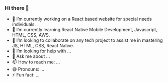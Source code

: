 ### Hi there 👋
- 🔭 I’m currently working on a React based website for special needs individuals.
- 🌱 I’m currently learning React Native Mobile Development, Javascript, HTML, CSS, AWS.
- 👯 I’m looking to collaborate on any tech project to assist me in mastering JS, HTML, CSS, React Native.
- 🤔 I’m looking for help with ...
- 💬 Ask me about ...
- 📫 How to reach me: ...
- 😄 Pronouns: ...
- ⚡ Fun fact: ...

